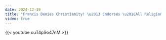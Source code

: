 ```yaml
---
date: 2024-12-19
title: "Francis Denies Christianity! \u2013 Endorses \u201CAll Religions\u201D"
video: true
---
```



{{< youtube ouT4pSo47nM >}}
